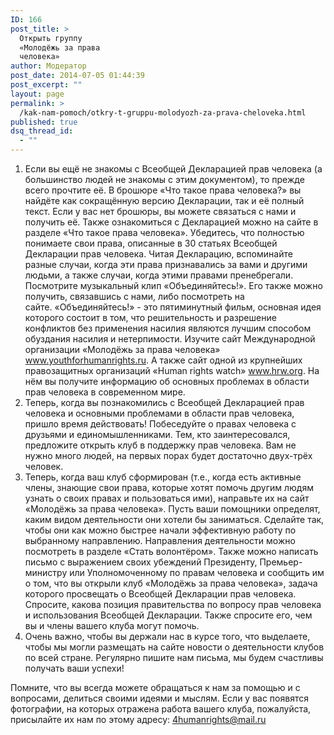 ```yaml
---
ID: 166
post_title: >
  Открыть группу
  «Молодёжь за права
  человека»
author: Модератор
post_date: 2014-07-05 01:44:39
post_excerpt: ""
layout: page
permalink: >
  /kak-nam-pomoch/otkry-t-gruppu-molodyozh-za-prava-cheloveka.html
published: true
dsq_thread_id:
  - ""
---
```

<ol>
	<li>Если вы ещё не знакомы с Всеобщей Декларацией прав человека (а большинство людей не знакомы с этим документом), то прежде всего прочтите её. В брошюре «Что такое права человека?» вы найдёте как сокращённую версию Декларации, так и её полный текст. Если у вас нет брошюры, вы можете связаться с нами и получить её. Также ознакомиться с Декларацией можно на сайте в разделе «Что такое права человека».
Убедитесь, что полностью понимаете свои права, описанные в 30 статьях Всеобщей Декларации прав человека. Читая Декларацию, вспоминайте разные случаи, когда эти права признавались за вами и другими людьми, а также случаи, когда этими правами пренебрегали.
Посмотрите музыкальный клип «Объединяйтесь!». Его также можно получить, связавшись с нами, либо посмотреть на сайте. «Объединяйтесь!» - это пятиминутный фильм, основная идея которого состоит в том, что решительность и разрешение конфликтов без применения насилия являются лучшим способом обуздания насилия и нетерпимости.
Изучите сайт Международной организации «Молодёжь за права человека» <a href="http://www.youthforhumanrights.ru" target="_blank">www.youthforhumanrights.ru</a>. А также сайт одной из крупнейших правозащитных организаций «Human rights watch» <a href="http://www.hrw.org" target="_blank">www.hrw.org</a>. На нём вы получите информацию об основных проблемах в области прав человека в современном мире.</li>
	<li>Теперь, когда вы познакомились с Всеобщей Декларацией прав человека и основными проблемами в области прав человека, пришло время действовать!
Побеседуйте о правах человека с друзьями и единомышленниками. Тем, кто заинтересовался, предложите открыть клуб в поддержку прав человека. Вам не нужно много людей, на первых порах будет достаточно двух-трёх человек.</li>
	<li>Теперь, когда ваш клуб сформирован (т.е., когда есть активные члены, знающие свои права, которые хотят помочь другим людям узнать о своих правах и пользоваться ими), направьте их на сайт «Молодёжь за права человека». Пусть ваши помощники определят, каким видом деятельности они хотели бы заниматься. Сделайте так, чтобы они как можно быстрее начали эффективную работу по выбранному направлению. Направления деятельности можно посмотреть в разделе «Стать волонтёром».
Также можно написать письмо с выражением своих убеждений Президенту, Премьер-министру или Уполномоченному по правам человека и сообщить им о том, что вы открыли клуб «Молодёжь за права человека», задача которого просвещать о Всеобщей Декларации прав человека. Спросите, какова позиция правительства по вопросу прав человека и использования Всеобщей Декларации. Также спросите его, чем вы и члены вашего клуба могут помочь.</li>
	<li>Очень важно, чтобы вы держали нас в курсе того, что выделаете, чтобы мы могли размещать на сайте новости о деятельности клубов по всей стране. Регулярно пишите нам письма, мы будем счастливы получать ваши успехи!</li>
</ol>
Помните, что вы всегда можете обращаться к нам за помощью и с вопросами, делиться своими идеями и мыслям. Если у вас появятся фотографии, на которых отражена работа вашего клуба, пожалуйста, присылайте их нам по этому адресу:
<a href="mailto:4humanrights@mail.ru">4humanrights@mail.ru</a>